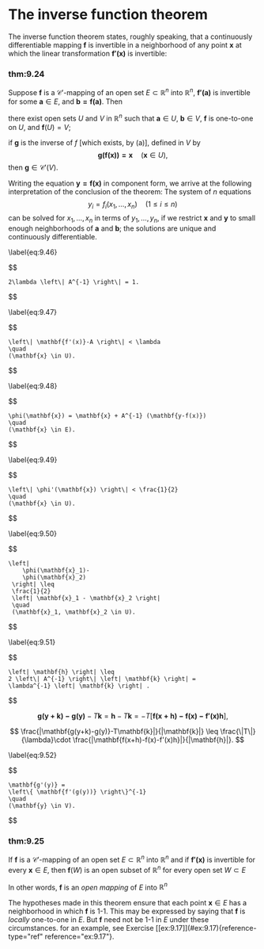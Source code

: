 # The inverse function theorem

The inverse function theorem states, roughly speaking, that a
continuously differentiable mapping $\mathbf{f}$ is invertible in a
neighborhood of any point $\mathbf{x}$ at which the linear
transformation $\mathbf{f'(x)}$ is invertible:


### thm:9.24 
 Suppose $\mathbf{f}$ is a
$\mathscr{C}'$-mapping of an open set $E \subset \mathbb{R}^n$ into $\mathbb{R}^n$,
$\mathbf{f'(a)}$ is invertible for some $\mathbf{a} \in E$, and
$\mathbf{b = f(a)}$. Then


there exist open sets $U$ and $V$ in $\mathbb{R}^n$ such that
$\mathbf{a} \in U$, $\mathbf{b} \in V$, $\mathbf{f}$ is one-to-one on
$U$, and $\mathbf{f}(U) = V$;

if $\mathbf{g}$ is the inverse of $f$ \[which exists, by (a)\], defined
in $V$ by 
$$
\mathbf{g(f(x)) = x}
            \quad
            (\mathbf{x} \in U),
$$
 then $\mathbf{g} \in \mathscr{C}'(V)$.



Writing the equation $\mathbf{y = f(x)}$ in component form, we arrive at
the following interpretation of the conclusion of the theorem: The
system of $n$ equations 
$$
y_i = f_i(x_1,\dots,x_n)
    \quad
    (1 \leq i \leq n)
$$
 can be solved for $x_1, \dots , x_n$ in terms of
$y_1, \dots , y_n$, if we restrict $\mathbf{x}$ and $\mathbf{y}$ to
small enough neighborhoods of $\mathbf{a}$ and $\mathbf{b}$; the
solutions are unique and continuously differentiable.


\label{eq:9.46}

$$

    2\lambda \left\| A^{-1} \right\| = 1.
$$



\label{eq:9.47}

$$

    \left\| \mathbf{f'(x)}-A \right\| < \lambda 
    \quad 
    (\mathbf{x} \in U).
$$



\label{eq:9.48}

$$

    \phi(\mathbf{x}) = \mathbf{x} + A^{-1} (\mathbf{y-f(x)})
    \quad 
    (\mathbf{x} \in E).
$$



\label{eq:9.49}

$$

    \left\| \phi'(\mathbf{x}) \right\| < \frac{1}{2}
    \quad 
    (\mathbf{x} \in U).
$$



\label{eq:9.50}

$$

    \left| 
        \phi(\mathbf{x}_1)-
        \phi(\mathbf{x}_2)
     \right| \leq 
     \frac{1}{2}
     \left| \mathbf{x}_1 - \mathbf{x}_2 \right| 
     \quad 
     (\mathbf{x}_1, \mathbf{x}_2 \in U).
$$



\label{eq:9.51}

$$

    \left| \mathbf{h} \right| \leq
    2 \left\| A^{-1} \right\| \left| \mathbf{k} \right| =
    \lambda^{-1} \left| \mathbf{k} \right| .
$$



$$
\mathbf{g(y+k)-g(y)}-T\mathbf{k} =
    \mathbf{h} - T\mathbf{k} =
    -T\left[ 
        \mathbf{f(x+h)-f(x)-f'(x)h}
     \right],
$$



$$
\frac{|\mathbf{g(y+k)-g(y)}-T\mathbf{k}|}{|\mathbf{k}|} \leq
    \frac{\|T\|}{\lambda}\cdot \frac{|\mathbf{f(x+h)-f(x)-f'(x)h}|}{|\mathbf{h}|}.
$$



\label{eq:9.52}

$$

    \mathbf{g'(y)} = 
    \left\{ \mathbf{f'(g(y))} \right\}^{-1}
    \quad 
    (\mathbf{y} \in V).
$$



### thm:9.25 
 If $\mathbf{f}$ is a
$\mathscr{C}'$-mapping of an open set $E \subset \mathbb{R}^n$ into $\mathbb{R}^n$ and
if $\mathbf{f'(x)}$ is invertible for every $\mathbf{x} \in E$, then
$\mathbf{f}(W)$ is an open subset of $\mathbb{R}^n$ for every open set
$W \subset E$


In other words, $\mathbf{f}$ is an *open mapping* of $E$ into $\mathbb{R}^n$

The hypotheses made in this theorem ensure that each point
$\mathbf{x} \in E$ has a neighborhood in which $\mathbf{f}$ is 1-1. This
may be expressed by saying that $\mathbf{f}$ is *locally* one-to-one in
$E$. But $\mathbf{f}$ need not be 1-1 in $E$ under these circumstances.
for an example, see Exercise
\[\[ex:9.17\]](#ex:9.17){reference-type="ref" reference="ex:9.17"}.
